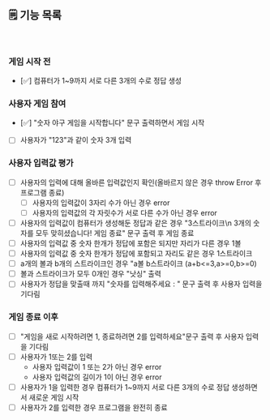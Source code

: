 ## 🗒️ 기능 목록

<br>

### 게임 시작 전

- [✅] 컴퓨터가 1~9까지 서로 다른 3개의 수로 정답 생성<br>

### 사용자 게임 참여

- [✅] "숫자 야구 게임을 시작합니다" 문구 출력하면서 게임 시작<br>
- [ ] 사용자가 "123"과 같이 숫자 3개 입력<br>

### 사용자 입력값 평가

- [ ] 사용자의 입력에 대해 올바른 입력값인지 확인(올바르지 않은 경우 throw Error 후 프로그램 종료)<br>
  - [ ] 사용자의 입력값이 3자리 수가 아닌 경우 error <br>
  - [ ] 사용자의 입력값의 각 자릿수가 서로 다른 수가 아닌 경우 error<br>
- [ ] 사용자의 입력값이 컴퓨터가 생성해둔 정답과 같은 경우 "3스트라이크\n 3개의 숫자를 모두 맞히셨습니다! 게임 종료" 문구 출력 후 게임 종료<br>
- [ ] 사용자의 입력값 중 숫자 한개가 정답에 포함은 되지만 자리가 다른 경우 1볼<br>
- [ ] 사용자의 입력값 중 숫자 한개가 정답에 포함되고 자리도 같은 경우 1스트라이크<br>
- [ ] a개의 볼과 b개의 스트라이크인 경우 "a볼 b스트라이크 (a+b<=3,a>=0,b>=0)<br>
- [ ] 볼과 스트라이크가 모두 0개인 경우 "낫싱" 출력<br>
- [ ] 사용자가 정답을 맞출때 까지 "숫자를 입력해주세요 : " 문구 출력 후 사용자 입력을 기다림<br>

### 게임 종료 이후

- [ ] "게임을 새로 시작하려면 1, 종료하려면 2를 입력하세요"문구 출력 후 사용자 입력을 기다림</br>
- [ ] 사용자가 1또는 2를 입력<br>
  - 사용자 입력값이 1 또는 2가 아닌 경우 error<br>
  - 사용자 입력값의 길이가 1이 아닌 경우 error<br>
- [ ] 사용자가 1을 입력한 경우 컴퓨터가 1~9까지 서로 다른 3개의 수로 정답 생성하면서 새로운 게임 시작<br>
- [ ] 사용자가 2를 입력한 경우 프로그램을 완전히 종료<br>
